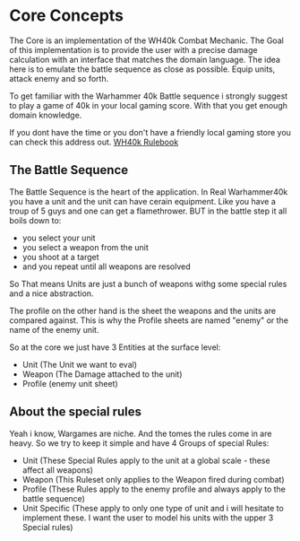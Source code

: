 # Core Concepts

The Core is an implementation of the WH40k Combat Mechanic. The Goal of this
implementation is to provide the user with a precise damage calculation
with an interface that matches the domain language. The idea here is
to emulate the battle sequence as close as possible. Equip units,
attack enemy and so forth. 

To get familiar with the Warhammer 40k Battle sequence i strongly
suggest to play a game of 40k in your local gaming score. With that 
you get enough domain knowledge. 

If you dont have the time or you don't have a friendly local
gaming store you can check this address out.
[WH40k Rulebook](https://www.warhammer-community.com/2023/06/02/download-the-new-warhammer-40000-rules-for-free-right-here/)

## The Battle Sequence
The Battle Sequence is the heart of the application.
In Real Warhammer40k you have a unit and the unit can have cerain equipment.
Like you have a troup of 5 guys and one can get a flamethrower.
BUT in the battle step it all boils down to: 
- you select your unit
- you select a weapon from the unit
- you shoot at a target
- and you repeat until all weapons are resolved

So That means Units are just a bunch of weapons withg some special rules and a nice
abstraction. 

The profile on the other hand is the sheet the weapons and the units are compared against.
This is why the Profile sheets are named "enemy" or the name of the enemy unit.

So at the core we just have 3 Entities at the surface level:
- Unit (The Unit we want to eval)
- Weapon (The Damage attached to the unit)
- Profile (enemy unit sheet)

## About the special rules

Yeah i know, Wargames are niche. And the tomes the rules come in are heavy.
So we try to keep it simple and have 4 Groups of special Rules:
- Unit (These Special Rules apply to the unit at a global scale - these affect all weapons)
- Weapon (This Ruleset only applies to the Weapon fired during combat)
- Profile (These Rules apply to the enemy profile and always apply to the battle sequence)
- Unit Specific (These apply to only one type of unit and i will hesitate to implement these.
I want the user to model his units with the upper 3 Special rules)


